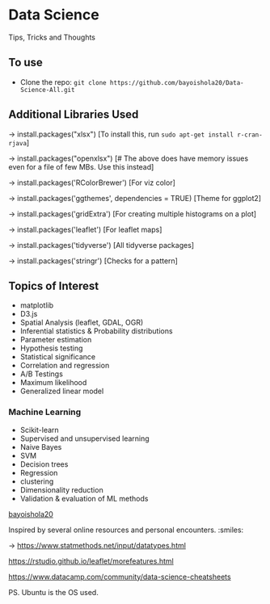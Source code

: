 # Data Science

Tips, Tricks and Thoughts

## To use

* Clone the repo: `git clone https://github.com/bayoishola20/Data-Science-All.git`

## Additional Libraries Used

&rightarrow; install.packages("xlsx") [To install this, run `sudo apt-get install r-cran-rjava`]

&rightarrow; install.packages("openxlsx") [# The above does have memory issues even for a file of few MBs. Use this instead]

&rightarrow; install.packages('RColorBrewer') [For viz color]

&rightarrow; install.packages('ggthemes', dependencies = TRUE) [Theme for ggplot2]

&rightarrow; install.packages('gridExtra') [For creating multiple histograms on a plot]

&rightarrow; install.packages('leaflet') [For leaflet maps]

&rightarrow; install.packages('tidyverse') [All tidyverse packages]

&rightarrow; install.packages('stringr') [Checks for a pattern]

## Topics of Interest

* matplotlib
* D3.js
* Spatial Analysis (leaflet, GDAL, OGR)
* Inferential statistics & Probability distributions
* Parameter estimation
* Hypothesis testing
* Statistical significance
* Correlation and regression
* A/B Testings
* Maximum likelihood
* Generalized linear model

### Machine Learning

* Scikit-learn
* Supervised and unsupervised learning
* Naive Bayes
* SVM
* Decision trees
* Regression
* clustering
* Dimensionality reduction
* Validation & evaluation of ML methods

[bayoishola20](https://github.com/bayoishola20/)

Inspired by several online resources and personal encounters. :smiles:

&rightarrow; https://www.statmethods.net/input/datatypes.html

https://rstudio.github.io/leaflet/morefeatures.html

https://www.datacamp.com/community/data-science-cheatsheets

PS. Ubuntu is the OS used.